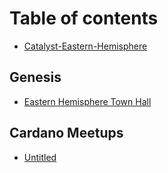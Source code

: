 # Table of contents

* [Catalyst-Eastern-Hemisphere](README.md)

## Genesis

* [Eastern Hemisphere Town Hall](genesis/untitled.md)

## Cardano Meetups

* [Untitled](cardano-meetups/untitled.md)

